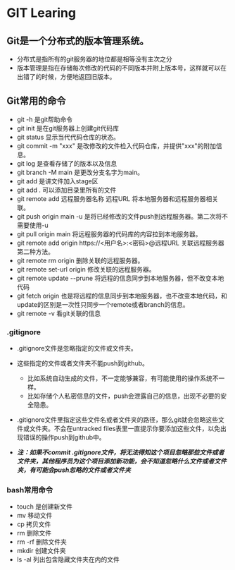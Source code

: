 # GIT Learing
## Git是一个分布式的版本管理系统。

* 分布式是指所有的git服务器的地位都是相等没有主次之分
* 版本管理是指在存储每次修改的代码的不同版本并附上版本号，这样就可以在出错了的时候，方便地返回旧版本。

## Git常用的命令

* git -h 是git帮助命令
* git init 是在git服务器上创建git代码库
* git status 显示当代代码仓库的状态。
* git commit -m "xxx" 是改修改的文件检入代码仓库，并提供"xxx"的附加信息。
* git log 是查看存储了的版本以及信息
* git branch -M main 是更改分支名字为main。
* git add 是讲文件加入stage区
* git add .  可以添加目录里所有的文件
* git remote add 远程服务器名称 远程URL 将本地服务器和远程服务器相关联。
* git push origin main -u 是将已经修改的文件push到远程服务器。第二次将不需要使用-u
* git pull origin main 将远程服务器的代码库的内容拉到本地服务器。
* git remote add origin https://<用户名>:<密码>@远程URL   关联远程服务器第二种方法。
* git remote rm origin 删除关联的远程服务器。
* git remote set-url origin 修改关联的远程服务器。
* git remote update --prune 将远程的信息同步到本地服务器，但不改变本地代码
* git fetch origin 也是将远程的信息同步到本地服务器，也不改变本地代码，和update的区别是一次性只同步一个remote或者branch的信息。
* git remote -v 看git关联的信息

### .gitignore
* .gitignore文件是忽略指定的文件或文件夹。

* 这些指定的文件或者文件夹不能push到github。
  * 比如系统自动生成的文件，不一定能够兼容，有可能使用的操作系统不一样。
  * 比如存储个人私密信息的文件，push会泄露自己的信息，出现不必要的安全隐患。
* .gitignore文件里指定这些文件名或者文件夹的路径，那么git就会忽略这些文件或文件夹。不会在untracked files表里一直提示你要添加这些文件，以免出现错误的操作push到github中。
* ***注：如果不commit .gitignore文件，将无法得知这个项目忽略那些文件或者文件夹，其他程序员为这个项目添加新功能，会不知道忽略什么文件或者文件夹，有可能会push忽略的文件或者文件夹***

### bash常用命令

* touch 是创建新文件
* mv 移动文件
* cp 拷贝文件
* rm 删除文件
* rm -rf 删除文件夹
* mkdir 创建文件夹
* ls -al 列出包含隐藏文件夹在内的文件

      
